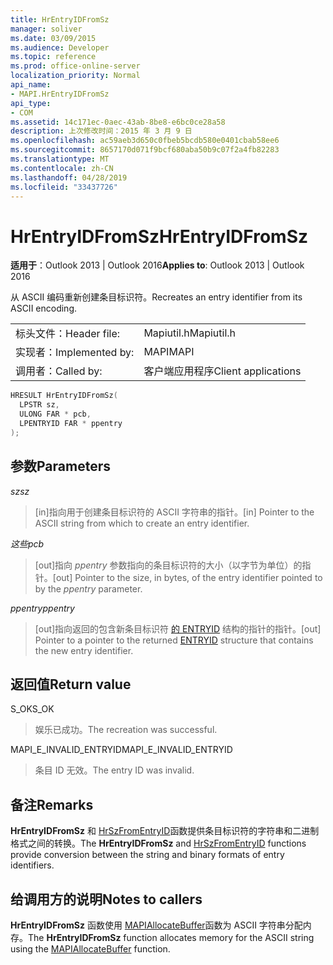 ```yaml
---
title: HrEntryIDFromSz
manager: soliver
ms.date: 03/09/2015
ms.audience: Developer
ms.topic: reference
ms.prod: office-online-server
localization_priority: Normal
api_name:
- MAPI.HrEntryIDFromSz
api_type:
- COM
ms.assetid: 14c171ec-0aec-43ab-8be8-e6bc0ce28a58
description: 上次修改时间：2015 年 3 月 9 日
ms.openlocfilehash: ac59aeb3d650c0fbeb5bcdb580e0401cbab58ee6
ms.sourcegitcommit: 8657170d071f9bcf680aba50b9c07f2a4fb82283
ms.translationtype: MT
ms.contentlocale: zh-CN
ms.lasthandoff: 04/28/2019
ms.locfileid: "33437726"
---
```

# <a name="hrentryidfromsz"></a><span data-ttu-id="5b85a-103">HrEntryIDFromSz</span><span class="sxs-lookup"><span data-stu-id="5b85a-103">HrEntryIDFromSz</span></span>

  
  
<span data-ttu-id="5b85a-104">**适用于**：Outlook 2013 | Outlook 2016</span><span class="sxs-lookup"><span data-stu-id="5b85a-104">**Applies to**: Outlook 2013 | Outlook 2016</span></span> 
  
<span data-ttu-id="5b85a-105">从 ASCII 编码重新创建条目标识符。</span><span class="sxs-lookup"><span data-stu-id="5b85a-105">Recreates an entry identifier from its ASCII encoding.</span></span> 
  
|||
|:-----|:-----|
|<span data-ttu-id="5b85a-106">标头文件：</span><span class="sxs-lookup"><span data-stu-id="5b85a-106">Header file:</span></span>  <br/> |<span data-ttu-id="5b85a-107">Mapiutil.h</span><span class="sxs-lookup"><span data-stu-id="5b85a-107">Mapiutil.h</span></span>  <br/> |
|<span data-ttu-id="5b85a-108">实现者：</span><span class="sxs-lookup"><span data-stu-id="5b85a-108">Implemented by:</span></span>  <br/> |<span data-ttu-id="5b85a-109">MAPI</span><span class="sxs-lookup"><span data-stu-id="5b85a-109">MAPI</span></span>  <br/> |
|<span data-ttu-id="5b85a-110">调用者：</span><span class="sxs-lookup"><span data-stu-id="5b85a-110">Called by:</span></span>  <br/> |<span data-ttu-id="5b85a-111">客户端应用程序</span><span class="sxs-lookup"><span data-stu-id="5b85a-111">Client applications</span></span>  <br/> |
   
```cpp
HRESULT HrEntryIDFromSz(
  LPSTR sz,
  ULONG FAR * pcb,
  LPENTRYID FAR * ppentry
);
```

## <a name="parameters"></a><span data-ttu-id="5b85a-112">参数</span><span class="sxs-lookup"><span data-stu-id="5b85a-112">Parameters</span></span>

 <span data-ttu-id="5b85a-113">_sz_</span><span class="sxs-lookup"><span data-stu-id="5b85a-113">_sz_</span></span>
  
> <span data-ttu-id="5b85a-114">[in]指向用于创建条目标识符的 ASCII 字符串的指针。</span><span class="sxs-lookup"><span data-stu-id="5b85a-114">[in] Pointer to the ASCII string from which to create an entry identifier.</span></span> 
    
 <span data-ttu-id="5b85a-115">_这些_</span><span class="sxs-lookup"><span data-stu-id="5b85a-115">_pcb_</span></span>
  
> <span data-ttu-id="5b85a-116">[out]指向  _ppentry_ 参数指向的条目标识符的大小（以字节为单位）的指针。</span><span class="sxs-lookup"><span data-stu-id="5b85a-116">[out] Pointer to the size, in bytes, of the entry identifier pointed to by the  _ppentry_ parameter.</span></span> 
    
 <span data-ttu-id="5b85a-117">_ppentry_</span><span class="sxs-lookup"><span data-stu-id="5b85a-117">_ppentry_</span></span>
  
> <span data-ttu-id="5b85a-118">[out]指向返回的包含新条目标识符 [的 ENTRYID](entryid.md) 结构的指针的指针。</span><span class="sxs-lookup"><span data-stu-id="5b85a-118">[out] Pointer to a pointer to the returned [ENTRYID](entryid.md) structure that contains the new entry identifier.</span></span> 
    
## <a name="return-value"></a><span data-ttu-id="5b85a-119">返回值</span><span class="sxs-lookup"><span data-stu-id="5b85a-119">Return value</span></span>

<span data-ttu-id="5b85a-120">S_OK</span><span class="sxs-lookup"><span data-stu-id="5b85a-120">S_OK</span></span>
  
> <span data-ttu-id="5b85a-121">娱乐已成功。</span><span class="sxs-lookup"><span data-stu-id="5b85a-121">The recreation was successful.</span></span>
    
<span data-ttu-id="5b85a-122">MAPI_E_INVALID_ENTRYID</span><span class="sxs-lookup"><span data-stu-id="5b85a-122">MAPI_E_INVALID_ENTRYID</span></span>
  
> <span data-ttu-id="5b85a-123">条目 ID 无效。</span><span class="sxs-lookup"><span data-stu-id="5b85a-123">The entry ID was invalid.</span></span>
    
## <a name="remarks"></a><span data-ttu-id="5b85a-124">备注</span><span class="sxs-lookup"><span data-stu-id="5b85a-124">Remarks</span></span>

<span data-ttu-id="5b85a-125">**HrEntryIDFromSz** 和 [HrSzFromEntryID](hrszfromentryid.md)函数提供条目标识符的字符串和二进制格式之间的转换。</span><span class="sxs-lookup"><span data-stu-id="5b85a-125">The **HrEntryIDFromSz** and [HrSzFromEntryID](hrszfromentryid.md) functions provide conversion between the string and binary formats of entry identifiers.</span></span> 
  
## <a name="notes-to-callers"></a><span data-ttu-id="5b85a-126">给调用方的说明</span><span class="sxs-lookup"><span data-stu-id="5b85a-126">Notes to callers</span></span>

<span data-ttu-id="5b85a-127">**HrEntryIDFromSz** 函数使用 [MAPIAllocateBuffer](mapiallocatebuffer.md)函数为 ASCII 字符串分配内存。</span><span class="sxs-lookup"><span data-stu-id="5b85a-127">The **HrEntryIDFromSz** function allocates memory for the ASCII string using the [MAPIAllocateBuffer](mapiallocatebuffer.md) function.</span></span> 
  

